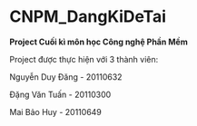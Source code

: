 # CNPM_DangKiDeTai
**Project Cuối kì môn học Công nghệ Phần Mềm**

Project được thực hiện với 3 thành viên:

Nguyễn Duy Đăng - 20110632

Đặng Văn Tuấn - 20110300

Mai Bảo Huy - 20110649
